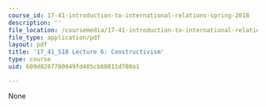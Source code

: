 ```yaml
---
course_id: 17-41-introduction-to-international-relations-spring-2018
description: ''
file_location: /coursemedia/17-41-introduction-to-international-relations-spring-2018/609d8287780949fd485cb60811d700a1_MIT17_41S18_lec6.pdf
file_type: application/pdf
layout: pdf
title: '17_41_S18 Lecture 6: Constructivism'
type: course
uid: 609d8287780949fd485cb60811d700a1

---
```

None
